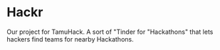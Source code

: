 # Hackr
Our project for TamuHack.
A sort of "Tinder for "Hackathons" that lets hackers find teams for nearby Hackathons.